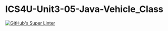 # ICS4U-Unit3-05-Java-Vehicle_Class

[![GitHub's Super Linter](https://github.com/jonathan-pasco-arnone/ICS4U-Unit3-05-Java-Vehicle_Class/workflows/GitHub's%20Super%20Linter/badge.svg)](https://github.com/jonathan-pasco-arnone/ICS4U-Unit3-05-Java-Vehicle_Class/actions)
